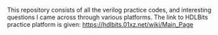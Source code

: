 This repository consists of all the verilog practice codes,  and interesting questions I came across through various platforms. The link to HDLBits practice platform is given:
https://hdlbits.01xz.net/wiki/Main_Page
